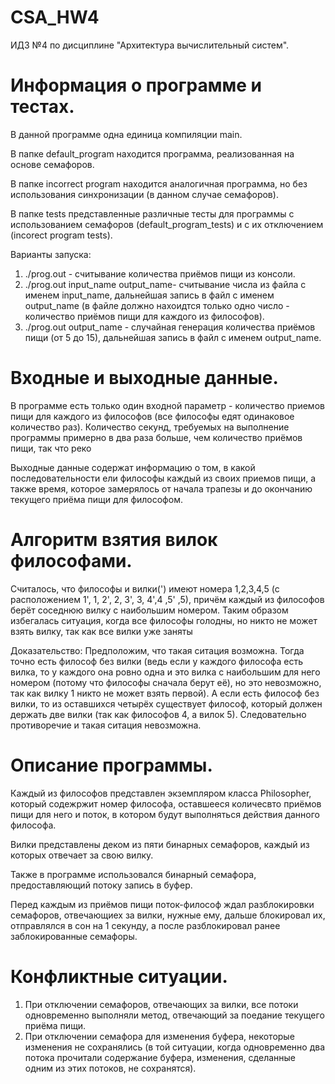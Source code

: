 # CSA_HW4
ИДЗ №4 по дисциплине "Архитектура вычислительный систем".

# Информация о программе и тестах.
В данной программе одна единица компиляции main.

В папке default_program находится программа, реализованная на основе семафоров.

В папке incorrect program находится аналогичная программа, но без использования синхронизации (в данном случае семафоров).

В папке tests представленные различные тесты для программы с использованием семафоров (default_program_tests) и с их отключением (incorect program tests).

Варианты запуска:
1. ./prog.out - считывание количества приёмов пищи из консоли.
2. ./prog.out input_name output_name- считывание числа из файла c именем input_name, дальнейшая запись в файл с именем output_name (в файле должно нахоидтся только одно число - количество приёмов пищи для каждого из философов).
3. ./prog.out output_name - случайная генерация количества приёмов пищи (от 5 до 15), дальнейшая запись в файл с именем output_name.
# Входные и выходные данные.
В программе есть только один входной параметр - количество приемов пищи для каждого из философов (все философы едят одинаковое количество раз). Количество секунд, требуемых на выполнение программы примерно в два раза больше, чем количество приёмов пищи, так что реко

Выходные данные содержат информацию о том, в какой последовательности ели философы каждый из своих приемов пищи, а также время, которое замерялось от начала трапезы и до окончанию текущего приёма пищи для философом.
# Алгоритм взятия вилок философами.
Cчиталось, что философы и вилки(') имеют номера 1,2,3,4,5 (с расположением 1', 1, 2', 2, 3', 3, 4',4 ,5' ,5), причём каждый из философов берёт соседнюю вилку с наибольшим номером. Таким образом избегалась ситуация, когда все философы голодны, но никто не может взять вилку, так как все вилки уже заняты

Доказательство: Предположим, что такая ситация возможна. Тогда точно есть философ без вилки (ведь если у каждого философа есть вилка, то у каждого она ровно одна и  это вилка с наибольшим для него номером (потому что философы сначала берут её), но это невозможно, так как вилку 1 никто не может взять первой). А если есть философ без вилки, то из оставшихся четырёх существует философ, который должен держать две вилки (так как философов 4, а вилок 5). Следовательно противоречие и такая ситация невозможна.

# Описание программы.
Каждый из философов представлен экземпляром класса Philosopher, который содежржит номер философа, оставшееся количесвто приёмов пищи для него и поток, в котором будут выполняться действия данного философа.

Вилки представлены деком из пяти бинарных семафоров, каждый из которых отвечает за свою вилку.

Также в программе использовался бинарный семафора, предоставляющий потоку запись в буфер.

Перед каждым из приёмов пищи поток-философ ждал разблокировки семафоров, отвечающиех за вилки, нужные ему, дальше блокировал их, отправлялся в сон на 1 секунду, а после разблокировал ранее заблокированные семафоры.

# Конфликтные ситуации.
1. При отключении семафоров, отвечающих за вилки, все потоки одновременно выполняли метод, отвечающий за поедание текущего приёма пищи.
2. При отключении семафора для изменения буфера, некоторые изменения не сохранялись (в той ситуации, когда одновременно два потока прочитали содержание буфера, изменения, сделанные одним из этих потоков, не сохранятся).

